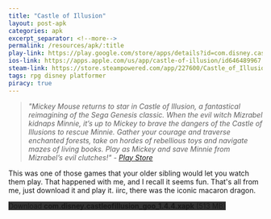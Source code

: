 ```yaml
---
title: "Castle of Illusion"
layout: post-apk
categories: apk
excerpt_separator: <!--more-->
permalink: /resources/apk/:title
play-link: https://play.google.com/store/apps/details?id=com.disney.castleofillusion_goo
ios-link: https://apps.apple.com/us/app/castle-of-illusion/id646489967
steam-link: https://store.steampowered.com/app/227600/Castle_of_Illusion/
tags: rpg disney platformer 
piracy: true
---
```


> _"Mickey Mouse returns to star in Castle of Illusion, a fantastical reimagining of the Sega Genesis classic. When the evil witch Mizrabel kidnaps Minnie, it’s up to Mickey to brave the dangers of the Castle of Illusions to rescue Minnie. Gather your courage and traverse enchanted forests, take on hordes of rebellious toys and navigate mazes of living books. Play as Mickey and save Minnie from Mizrabel’s evil clutches!" - <a href="https://play.google.com/store/apps/details?id=com.disney.castleofillusion_goo" target="_blank">Play Store</a>_

This was one of those games that your older sibling would let you watch them play. That happened with me, and I recall it seems fun. That's all from me, just download it and play it. iirc, there was the iconic macaron dragon.

<div class="text-center">
    <a class="btn btn-dark btn-block w-100" onclick='apk("com.disney.castleofillusion_goo_1.4.4.xapk")' style="text-decoration: none; background-color: #333;"> Download <b>com.disney.castleofillusion_goo_1.4.4.xapk</b> (513 MB)</a>
</div>
